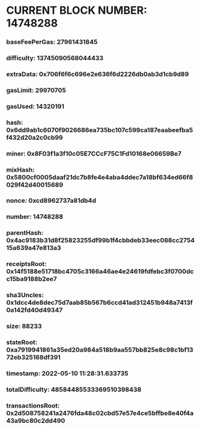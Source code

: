 # CURRENT BLOCK NUMBER: 14748288

### baseFeePerGas: 27961431845
### difficulty: 13745090568044433
### extraData: 0x706f6f6c696e2e636f6d2226db0ab3d1cb9d89
### gasLimit: 29970705
### gasUsed: 14320191
### hash: 0x6dd9ab1c6070f9026686ea735bc107c599ca187eaabeefba5f432d20a2c0cb99
### miner: 0x8F03f1a3f10c05E7CCcF75C1Fd10168e06659Be7
### mixHash: 0x5800cf0005daaf21dc7b8fe4e4aba4ddec7a18bf634ed66f8029f42d40015689
### nonce: 0xcd8962737a81db4d
### number: 14748288
### parentHash: 0x4ac9183b31d8f25823255df99b1f4cbbdeb33eec088cc275415a639a47e813a3
### receiptsRoot: 0x14f5188e51718bc4705c3166a46ae4e24619fdfebc3f0700dcc15ba9188b2ee7
### sha3Uncles: 0x1dcc4de8dec75d7aab85b567b6ccd41ad312451b948a7413f0a142fd40d49347
### size: 88233
### stateRoot: 0xa7919941861a35ed20a984a518b9aa557bb825e8c98c1bf1372eb325168df391
### timestamp: 2022-05-10 11:28:31.633735
### totalDifficulty: 48584485533369510398438
### transactionsRoot: 0x2d508758241a2476fda48c02cbd57e57e4ce5bffbe8e40f4a43a9bc80c2dd490
